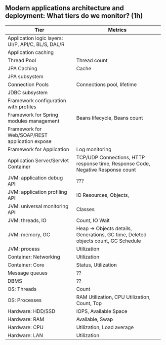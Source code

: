 ## Modern applications architecture and deployment: What tiers do we monitor? (1h)
| Tier | Metrics |
|------ |------ |
| Application logic layers: UI/P, API/C, BL/S, DAL/R | 
| Application caching 
| Thread Pool | Thread count
| JPA Caching | Cache
| JPA subsystem 
| Connection Pools | Connections pool, lifetime
| JDBC subsystem 
| Framework configuration with profiles
| Framework for Spring modules management |  Beans lifecycle, Beans count
| Framework for Web/SOAP/REST application expose
| Framework for Application | Log monitoring
| Application Server/Servlet Container | TCP/UDP Connections, HTTP response time, Response Code, Negative Response count
| JVM: application debug API | ???
| JVM: application profiling API | IO Resources, Objects, 
| JVM: universal monitoring API | Classes
| JVM: threads, IO | Count, IO Wait
| JVM: memory, GC | Heap -> Objects details, Generations, GC time, Deleted objects count, GC Schedule
| JVM: process | Utilization
| Container: Networking | Utilization
| Container: Core | Status, Utilization
| Message queues | ??
| DBMS | ??
| OS: Threads | Count
| OS: Processes | RAM Utilization, CPU Utilization, Count, Top
| Hardware: HDD/SSD | IOPS, Available Space
| Hardware: RAM | Available, Swap
| Hardware: CPU | Utilization, Load average
| Hardware: LAN | Utilization 
